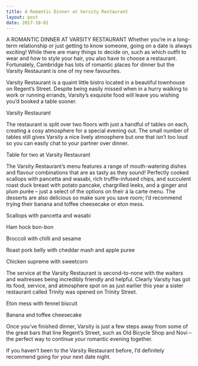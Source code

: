 ```yaml
---
title: A Romantic Dinner at Varsity Restaurant
layout: post
date: 2017-10-01
---
```


A ROMANTIC DINNER AT VARSITY RESTAURANT
Whether you’re in a long-term relationship or just getting to know someone, going on a date is always exciting! While there are many things to decide on, such as which outfit to wear and how to style your hair, you also have to choose a restaurant. Fortunately, Cambridge has lots of romantic places for dinner but the Varsity Restaurant is one of my new favourites.

Varsity Restaurant is a quaint little bistro located in a beautiful townhouse on Regent’s Street. Despite being easily missed when in a hurry walking to work or running errands, Varsity’s exquisite food will leave you wishing you’d booked a table sooner.

Varsity Restaurant

The restaurant is split over two floors with just a handful of tables on each, creating a cosy atmosphere for a special evening out. The small number of tables still gives Varsity a nice lively atmosphere but one that isn’t too loud so you can easily chat to your partner over dinner.

Table for two at Varsity Restaurant 

The Varsity Restaurant’s menu features a range of mouth-watering dishes and flavour combinations that are as tasty as they sound! Perfectly cooked scallops with pancetta and wasabi, rich truffle-infused chips, and succulent roast duck breast with potato pancake, chargrilled leeks, and a ginger and plum purée – just a select of the options on their á la carte menu. The desserts are also delicious so make sure you save room; I’d recommend trying their banana and toffee cheesecake or eton mess.

Scallops with pancetta and wasabi

Ham hock bon-bon

Broccoli with chilli and sesame 

Roast pork belly with cheddar mash and apple puree

Chicken supreme with sweetcorn 

The service at the Varsity Restaurant is second-to-none with the waiters and waitresses being incredibly friendly and helpful. Clearly Varsity has got its food, service, and atmosphere spot on as just earlier this year a sister restaurant called Trinity was opened on Trinity Street.

 Eton mess with fennel biscuit 

Banana and toffee cheesecake

Once you’ve finished dinner, Varsity is just a few steps away from some of the great bars that line Regent’s Street, such as Old Bicycle Shop and Novi – the perfect way to continue your romantic evening together.

If you haven’t been to the Varsity Restaurant before, I’d definitely recommend going for your next date night.


